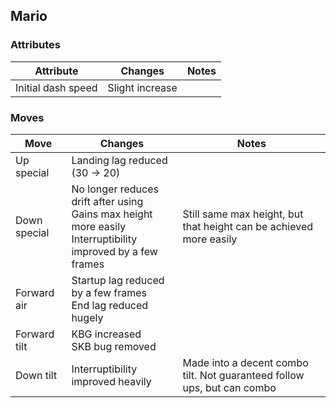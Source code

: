 ## Mario
### Attributes
| Attribute | Changes | Notes |
| --- | --- | --- |
| Initial dash speed | Slight increase | |

### Moves
| Move | Changes | Notes |
| --- | --- | --- |
| Up special | Landing lag reduced (30 -> 20) | |
| Down special | No longer reduces drift after using <br>Gains max height more easily <br>Interruptibility improved by a few frames | Still same max height, but that height can be achieved more easily |
| Forward air | Startup lag reduced by a few frames <br>End lag reduced hugely | |
| Forward tilt | KBG increased <br>SKB bug removed | |
| Down tilt | Interruptibility improved heavily | Made into a decent combo tilt. Not guaranteed follow ups, but can combo |
